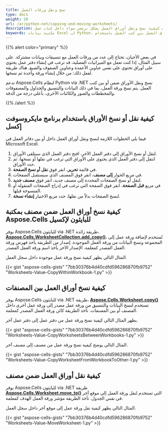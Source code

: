 ```yaml
---
title: نسخ ونقل ورقات العمل
type: docs
weight: 10
url: /ar/python-net/copying-and-moving-worksheets/
description: يتضمن هذا المقال رمز عيني ويصف كيفية نسخ ونقل أوراق العمل بشكل برمجي سواء داخل كتاب عمل Excel أو عبر كتب عمل Excel باستخدام Aspose.Cells لـ نظام Python via .NET API.
keywords: مكتبة بيانات Excel لـ Python، نسخ الورقة، نقل الورقة، نسخ أوراق العمل بين كتب العمل باستخدام Python، نقل الأوراق ضمن كتاب عمل، نسخ أوراق العمل بين كتب العمل باستخدام Python، نسخ أوراق العمل ضمن كتاب عمل.
---
```


{{% alert color="primary" %}}

في بعض الأحيان، تحتاج إلى عدد من ورقات العمل مع تنسيقات وبيانات مشتركة. على سبيل المثال، إذا كنت تعمل مع الميزانيات الفصلية، قد ترغب في إنشاء دفتر عمل يحتوي على أوراق تحتوي على نفس عناوين الأعمدة وعناوين الصفوف والصيغ. هناك طريقة لفعل ذلك: من خلال إنشاء ورقة واحدة ثم نسخها.

تدعم Aspose.Cells لنظام Python via .NET نسخ ونقل الأوراق ضمن أو بين كتب العمل. يتم نسخ ورقة العمل، بما في ذلك البيانات والتنسيق والجداول والمصفوفات والمخططات والصور والكائنات الأخرى، بأعلى درجة من الدقة.

{{% /alert %}}

## **كيفية نقل أو نسخ الأوراق باستخدام برنامج مايكروسوفت إكسل**

فيما يلي الخطوات اللازمة لنسخ ونقل أوراق العمل داخل أو بين دفاتر العمل في Microsoft Excel.

1. لنقل أو نسخ الأوراق إلى دفتر العمل الآخر، افتح دفتر العمل الذي سيتلقى الأوراق.
1. انتقل إلى دفتر العمل الذي يحتوي على الأوراق التي ترغب في نقلها أو نسخها، ثم حدد الأوراق.
1. في قائمة **تحرير**، انقر فوق **نقل أو نسخ الصفحة**.
4. في مربع الحوار **إلى مصنف**، انقر فوق المصنف الذي سيستقبل الصفحات.
5. لنقل أو نسخ الصفحات المحددة إلى مصنف جديد، انقر فوق **مصنف جديد**.
1. في مربع **قبل الصفحة**، انقر فوق الصفحة التي ترغب في إدراج الصفحات المنقولة أو المنسوخة قبلها.
7. لنسخ الصفحات بدلاً من نقلها، حدد مربع الاختيار **إنشاء نسخة**.

## **كيفية نسخ أوراق العمل ضمن مصنف بمكتبة Aspose.Cells للبايثون لإكسيل**

يوفر Aspose.Cells للبايثون via .NET طريقة زائدة، [**Aspose.Cells.WorksheetCollection.add_copy()**](https://reference.aspose.com/cells/python-net/aspose.cells/worksheetcollection/add_copy/#str)، تُستخدم لإضافة ورقة عمل إلى المجموعة ونسخ البيانات من ورقة العمل الموجودة. إصدار من الطريقة يأخذ فهرس ورقة العمل المصدر كمعلمة. الإصدار الآخر يأخذ اسم ورقة العمل المصدر.

المثال التالي يظهر كيفية نسخ ورقة عمل موجودة داخل سجل العمل.

{{< gist "aspose-cells-gists" "7bb30376b4d40cdfd596286870fb9752" "Worksheets-Value-CopyWithinWorkbook-1.py" >}}

## **كيفية نسخ أوراق العمل بين المصنفات**

يوفر Aspose.Cells للبايثون via .NET طريقة، [**Aspose.Cells.Worksheet.copy()**](https://reference.aspose.com/cells/python-net/aspose.cells/worksheet/copy/#aspose.cells.Worksheet) تستخدم لنسخ البيانات والتنسيق من ورقة عمل مصدر إلى ورقة عمل أخرى داخل المصنف أو بين المصنفات. تأخذ الطريقة كائن ورقة العمل المصدر كمعلمة.

يظهر المثال التالي كيفية نسخ ورقة عمل من دفتر عمل إلى دفتر عمل آخر.

{{< gist "aspose-cells-gists" "7bb30376b4d40cdfd596286870fb9752" "Worksheets-Value-CopyWorksheetsBetweenWorkbooks-1.py" >}}

المثال التالي يوضح كيفية نسخ ورقة عمل من مصنف إلى مصنف آخر.

{{< gist "aspose-cells-gists" "7bb30376b4d40cdfd596286870fb9752" "Worksheets-Value-CopyWorksheetFromWorkbookToOther-1.py" >}}

## **كيفية نقل أوراق العمل ضمن مصنف**

يوفر Aspose.Cells للبايثون via .NET طريقة [**Aspose.Cells.Worksheet.move_to()**](https://reference.aspose.com/cells/python-net/aspose.cells/worksheet/move_to/#int) التي تستخدم لنقل ورقة العمل إلى موقع آخر في نفس الجدول. تأخذ الطريقة مؤشر ورقة العمل الهدف كمعلمة.

المثال التالي يظهر كيفية نقل ورقة عمل إلى موقع آخر داخل سجل العمل.

{{< gist "aspose-cells-gists" "7bb30376b4d40cdfd596286870fb9752" "Worksheets-Value-MoveWorksheet-1.py" >}}
